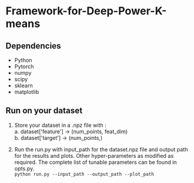# Framework-for-Deep-Power-K-means

## Dependencies
* Python
* Pytorch
* numpy
* scipy
* sklearn
* matplotlib

## Run on your dataset

1. Store your dataset in a .npz file with :  
  a. dataset['feature'] -> (num_points, feat_dim)  
  b. dataset['target'] -> (num_points,)
  
2. Run the run.py with input_path for the dataset.npz file and output path for the results and plots. Other hyper-parameters as modified as required. The complete list of tunable parameters can be found in opts.py.  
`python run.py --input_path --output_path --plot_path`
